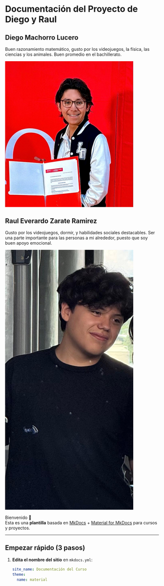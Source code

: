 # Documentación del Proyecto de Diego y Raul 

## Diego Machorro Lucero
Buen razonamiento matemático, gusto por los videojuegos, la física, las ciencias  y los animales. Buen promedio en el bachillerato.

<img src="recursos/imgs/hola.jpeg" alt="Diagrama del sistema" width="420">


## Raul Everardo Zarate Ramirez
Gusto por los videojuegos, dormir, y habilidades sociales destacables. 
Ser una parte importante para las personas a mi alrededor, puesto que soy buen apoyo emocional.

<img src="recursos/imgs/adios.jpeg" alt="Diagrama del sistema" width="420">


Bienvenido 👋  
Esta es una **plantilla** basada en [MkDocs](https://www.mkdocs.org/) + [Material for MkDocs](https://squidfunk.github.io/mkdocs-material/) para cursos y proyectos.

---

## Empezar rápido (3 pasos)

1. **Edita el nombre del sitio** en `mkdocs.yml`:
   ```yaml
   site_name: Documentación del Curso
   theme:
     name: material
